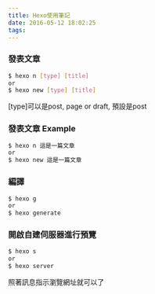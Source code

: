 ```yaml
---
title: Hexo使用筆記
date: 2016-05-12 18:02:25
tags:
---
```


### 發表文章

``` bash
$ hexo n [type] [title]
or
$ hexo new [type] [title]
```
[type]可以是post, page or draft, 預設是post

### 發表文章 Example
``` bash
$ hexo n 這是一篇文章
or
$ hexo new 這是一篇文章
```
<!-- more -->
### 編譯
``` bash
$ hexo g
or
$ hexo generate
```

### 開啟自建伺服器進行預覽
``` bash
$ hexo s
or
$ hexo server
```
照著訊息指示瀏覽網址就可以了
